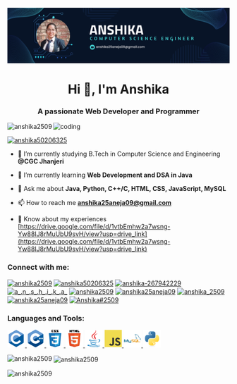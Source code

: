 ![logo](https://github.com/Anshika2509/Anshika2509/blob/main/banner1.png)

<h1 align="center">Hi 👋, I'm Anshika</h1>
<h3 align="center">A passionate Web Developer and Programmer</h3>

<img align="right" alt="coding" width ="400" src="https://media.tenor.com/PP9v7VIs6R4AAAAd/scaler-create-impact.gif">

<p align="left"> <img src="https://komarev.com/ghpvc/?username=anshika2509&label=Profile%20views&color=0e75b6&style=flat" alt="anshika2509" /> </p>

<p align="left"> <a href="https://twitter.com/anshika50206325" target="blank"><img src="https://img.shields.io/twitter/follow/anshika50206325?logo=twitter&style=for-the-badge" alt="anshika50206325" /></a> </p>

- 🔭 I’m currently studying B.Tech in Computer Science and Engineering **@CGC Jhanjeri**

- 🌱 I’m currently learning **Web Development and DSA in Java**

- 💬 Ask me about **Java, Python, C++/C, HTML, CSS, JavaScript, MySQL**

- 📫 How to reach me **anshika25aneja09@gmail.com**

- 📄 Know about my experiences [https://drive.google.com/file/d/1vtbEmhw2a7wsng-Yw88IJ8rMuUbU9svH/view?usp=drive_link](https://drive.google.com/file/d/1vtbEmhw2a7wsng-Yw88IJ8rMuUbU9svH/view?usp=drive_link)

<h3 align="left">Connect with me:</h3>
<p align="left">
<a href="https://codepen.io/anshika2509" target="blank"><img align="center" src="https://raw.githubusercontent.com/rahuldkjain/github-profile-readme-generator/master/src/images/icons/Social/codepen.svg" alt="anshika2509" height="30" width="40" /></a>
<a href="https://twitter.com/anshika50206325" target="blank"><img align="center" src="https://raw.githubusercontent.com/rahuldkjain/github-profile-readme-generator/master/src/images/icons/Social/twitter.svg" alt="anshika50206325" height="30" width="40" /></a>
<a href="https://linkedin.com/in/anshika-267942229" target="blank"><img align="center" src="https://raw.githubusercontent.com/rahuldkjain/github-profile-readme-generator/master/src/images/icons/Social/linked-in-alt.svg" alt="anshika-267942229" height="30" width="40" /></a>
<a href="https://instagram.com/a_.n_.s_.h_.i_.k_.a_" target="blank"><img align="center" src="https://raw.githubusercontent.com/rahuldkjain/github-profile-readme-generator/master/src/images/icons/Social/instagram.svg" alt="a_.n_.s_.h_.i_.k_.a_" height="30" width="40" /></a>
<a href="https://www.codechef.com/users/anshika2509" target="blank"><img align="center" src="https://cdn.jsdelivr.net/npm/simple-icons@3.1.0/icons/codechef.svg" alt="anshika2509" height="30" width="40" /></a>
<a href="https://www.hackerrank.com/anshika25aneja09" target="blank"><img align="center" src="https://raw.githubusercontent.com/rahuldkjain/github-profile-readme-generator/master/src/images/icons/Social/hackerrank.svg" alt="anshika25aneja09" height="30" width="40" /></a>
<a href="https://www.leetcode.com/anshika_2509" target="blank"><img align="center" src="https://raw.githubusercontent.com/rahuldkjain/github-profile-readme-generator/master/src/images/icons/Social/leet-code.svg" alt="anshika_2509" height="30" width="40" /></a>
<a href="https://auth.geeksforgeeks.org/user/anshika25aneja09" target="blank"><img align="center" src="https://raw.githubusercontent.com/rahuldkjain/github-profile-readme-generator/master/src/images/icons/Social/geeks-for-geeks.svg" alt="anshika25aneja09" height="30" width="40" /></a>
<a href="https://discord.gg/Anshika#2509" target="blank"><img align="center" src="https://raw.githubusercontent.com/rahuldkjain/github-profile-readme-generator/master/src/images/icons/Social/discord.svg" alt="Anshika#2509" height="30" width="40" /></a>
</p>

<h3 align="left">Languages and Tools:</h3>
<p align="left"> <a href="https://www.cprogramming.com/" target="_blank" rel="noreferrer"> <img src="https://raw.githubusercontent.com/devicons/devicon/master/icons/c/c-original.svg" alt="c" width="40" height="40"/> </a> <a href="https://www.w3schools.com/cpp/" target="_blank" rel="noreferrer"> <img src="https://raw.githubusercontent.com/devicons/devicon/master/icons/cplusplus/cplusplus-original.svg" alt="cplusplus" width="40" height="40"/> </a> <a href="https://www.w3schools.com/css/" target="_blank" rel="noreferrer"> <img src="https://raw.githubusercontent.com/devicons/devicon/master/icons/css3/css3-original-wordmark.svg" alt="css3" width="40" height="40"/> </a> <a href="https://www.w3.org/html/" target="_blank" rel="noreferrer"> <img src="https://raw.githubusercontent.com/devicons/devicon/master/icons/html5/html5-original-wordmark.svg" alt="html5" width="40" height="40"/> </a> <a href="https://www.java.com" target="_blank" rel="noreferrer"> <img src="https://raw.githubusercontent.com/devicons/devicon/master/icons/java/java-original.svg" alt="java" width="40" height="40"/> </a> <a href="https://developer.mozilla.org/en-US/docs/Web/JavaScript" target="_blank" rel="noreferrer"> <img src="https://raw.githubusercontent.com/devicons/devicon/master/icons/javascript/javascript-original.svg" alt="javascript" width="40" height="40"/> </a> <a href="https://www.mysql.com/" target="_blank" rel="noreferrer"> <img src="https://raw.githubusercontent.com/devicons/devicon/master/icons/mysql/mysql-original-wordmark.svg" alt="mysql" width="40" height="40"/> </a> <a href="https://www.python.org" target="_blank" rel="noreferrer"> <img src="https://raw.githubusercontent.com/devicons/devicon/master/icons/python/python-original.svg" alt="python" width="40" height="40"/> </a> </p>

<p><img align="left" src="https://github-readme-stats.vercel.app/api/top-langs?username=anshika2509&show_icons=true&locale=en&layout=compact" alt="anshika2509" /></p>

<p>&nbsp;<img align="center" src="https://github-readme-stats.vercel.app/api?username=anshika2509&show_icons=true&locale=en" alt="anshika2509" /></p>

<p><img align="center" src="https://github-readme-streak-stats.herokuapp.com/?user=anshika2509&" alt="anshika2509" /></p>
